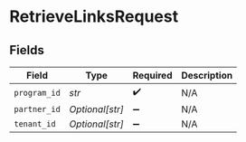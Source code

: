 # RetrieveLinksRequest


## Fields

| Field              | Type               | Required           | Description        |
| ------------------ | ------------------ | ------------------ | ------------------ |
| `program_id`       | *str*              | :heavy_check_mark: | N/A                |
| `partner_id`       | *Optional[str]*    | :heavy_minus_sign: | N/A                |
| `tenant_id`        | *Optional[str]*    | :heavy_minus_sign: | N/A                |